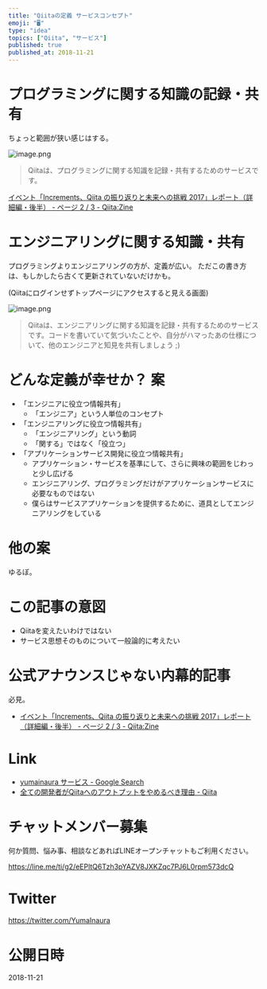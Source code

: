 ```yaml
---
title: "Qiitaの定義 サービスコンセプト"
emoji: "🖥"
type: "idea"
topics: ["Qiita", "サービス"]
published: true
published_at: 2018-11-21
---
```


# プログラミングに関する知識の記録・共有

ちょっと範囲が狭い感じはする。

![image.png](https://qiita-image-store.s3.amazonaws.com/0/89618/d277e607-125c-6783-f8b2-2cf082d4690d.png)

>Qiitaは、プログラミングに関する知識を記録・共有するためのサービスです。

[イベント「Increments、Qiita の振り返りと未来への挑戦 2017」レポート（詳細編・後半） - ページ 2 / 3 - Qiita:Zine](https://zine.qiita.com/event-report/challenge-increments-and-qiita-2017-2/2/)


# エンジニアリングに関する知識・共有

プログラミングよりエンジニアリングの方が、定義が広い。
ただこの書き方は、もしかしたら古くて更新されていないだけかも。

(Qiitaにログインせずトップページにアクセスすると見える画面)

![image.png](https://qiita-image-store.s3.amazonaws.com/0/89618/9c0e005a-3c23-57fa-f9c7-7d4734bc1e8e.png)

>Qiitaは、エンジニアリングに関する知識を記録・共有するためのサービスです。コードを書いていて気づいたことや、自分がハマったあの仕様について、他のエンジニアと知見を共有しましょう ;)

# どんな定義が幸せか？ 案

- 「エンジニアに役立つ情報共有」
  - 「エンジニア」という人単位のコンセプト
- 「エンジニアリングに役立つ情報共有」
  - 「エンジニアリング」という動詞
  - 「関する」ではなく「役立つ」
- 「アプリケーションサービス開発に役立つ情報共有」
  - アプリケーション・サービスを基準にして、さらに興味の範囲をじわっと少し広げる
  - エンジニアリング、プログラミングだけがアプリケーションサービスに必要なものではない
  - 僕らはサービスアプリケーションを提供するために、道具としてエンジニアリングをしている

# 他の案

ゆるぼ。

# この記事の意図

- Qiitaを変えたいわけではない
- サービス思想そのものについて一般論的に考えたい

# 公式アナウンスじゃない内幕的記事

必見。

- [イベント「Increments、Qiita の振り返りと未来への挑戦 2017」レポート（詳細編・後半） - ページ 2 / 3 - Qiita:Zine](https://zine.qiita.com/event-report/challenge-increments-and-qiita-2017-2/2/)

# Link

- [yumainaura サービス - Google Search](https://www.google.co.jp/search?q=yumainaura+%E3%82%B5%E3%83%BC%E3%83%93%E3%82%B9&oq=yumainaura+%E3%82%B5%E3%83%BC%E3%83%93%E3%82%B9&aqs=chrome..69i57j69i60l3.5896j0j7&sourceid=chrome&ie=UTF-8)
- [全ての開発者がQiitaへのアウトプットをやめるべき理由 - Qiita](https://qiita.com/qiitadaisuki/items/2160a390ce91283707a1#comment-45e8f01a10716e40eddf)








<!-- Update From Qiita API -->

# チャットメンバー募集


何か質問、悩み事、相談などあればLINEオープンチャットもご利用ください。

https://line.me/ti/g2/eEPltQ6Tzh3pYAZV8JXKZqc7PJ6L0rpm573dcQ





# Twitter


https://twitter.com/YumaInaura


<!-- Update From Qiita API -->



# 公開日時

2018-11-21
